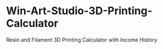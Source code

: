 # Win-Art-Studio-3D-Printing-Calculator
Resin and Filament 3D Printing Calculator with Income History

